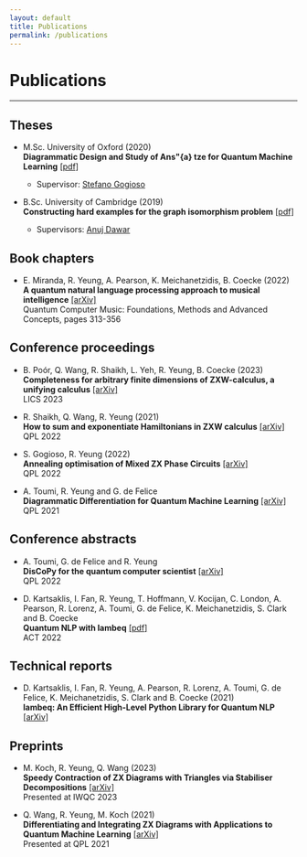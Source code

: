 ```yaml
---
layout: default
title: Publications
permalink: /publications
---
```


# Publications

---

## Theses

* M.Sc. University of Oxford (2020) <br>
  **Diagrammatic Design and Study of Ans\"{a} tze for Quantum Machine Learning**
  [[pdf]](https://arxiv.org/pdf/2011.11073.pdf)
  - Supervisor: [Stefano Gogioso](https://www.cs.ox.ac.uk/people/stefano.gogioso/)

* B.Sc. University of Cambridge (2019) <br>
  **Constructing hard examples for the graph isomorphism problem**
  [[pdf]](https://github.com/y-richie-y/badgraphs/blob/master/dissertation_trim.pdf)
  - Supervisors: [Anuj Dawar](https://www.cst.cam.ac.uk/people/ad260)

<!-- ## Journal articles -->

## Book chapters

* E. Miranda, R. Yeung, A. Pearson, K. Meichanetzidis, B. Coecke (2022) <br>
  **A quantum natural language processing approach to musical intelligence** [[arXiv]](https://arxiv.org/abs/2107.06776) <br>
  Quantum Computer Music: Foundations, Methods and Advanced Concepts, pages 313-356

## Conference proceedings

* B. Poór, Q. Wang, R. Shaikh, L. Yeh, R. Yeung, B. Coecke (2023) <br>
  **Completeness for arbitrary finite dimensions of ZXW-calculus, a unifying calculus**
  [[arXiv]](https://arxiv.org/abs/2302.12135) <br>
  LICS 2023

* R. Shaikh, Q. Wang, R. Yeung (2021) <br>
  **How to sum and exponentiate Hamiltonians in ZXW calculus**
  [[arXiv]](https://arxiv.org/abs/2212.04462) <br>
  QPL 2022

* S. Gogioso, R. Yeung (2022) <br>
  **Annealing optimisation of Mixed ZX Phase Circuits**
  [[arXiv]](https://arxiv.org/abs/2206.11839) <br>
  QPL 2022

* A. Toumi, R. Yeung and G. de Felice <br>
  **Diagrammatic Differentiation for Quantum Machine Learning**
  [[arXiv]](https://arxiv.org/abs/2103.07960) <br>
  QPL 2021

## Conference abstracts

* A. Toumi, G. de Felice and R. Yeung <br>
  **DisCoPy for the quantum computer scientist**
  [[arXiv]](https://arxiv.org/abs/2205.05190) <br>
  QPL 2022

* D. Kartsaklis, I. Fan, R. Yeung, T. Hoffmann, V. Kocijan, C. London, A. Pearson, R. Lorenz, A. Toumi, G. de Felice, K. Meichanetzidis, S. Clark and B. Coecke <br>
  **Quantum NLP with lambeq**
  [[pdf]](https://msp.cis.strath.ac.uk/act2022/papers/ACT2022_paper_7003.pdf) <br>
  ACT 2022

## Technical reports

* D. Kartsaklis, I. Fan, R. Yeung, A. Pearson, R. Lorenz, A. Toumi, G. de Felice, K. Meichanetzidis, S. Clark and B. Coecke (2021) <br>
  **lambeq: An Efficient High-Level Python Library for Quantum NLP**
  [[arXiv]](https://arxiv.org/abs/2110.04236)

## Preprints

* M. Koch, R. Yeung, Q. Wang (2023) <br>
**Speedy Contraction of ZX Diagrams with Triangles via Stabiliser Decompositions**
  [[arXiv]](https://arxiv.org/abs/2307.01803) <br>
  Presented at IWQC 2023

* Q. Wang, R. Yeung, M. Koch (2021) <br>
**Differentiating and Integrating ZX Diagrams with Applications to Quantum Machine Learning**
  [[arXiv]](https://arxiv.org/abs/2201.13250) <br>
  Presented at QPL 2021